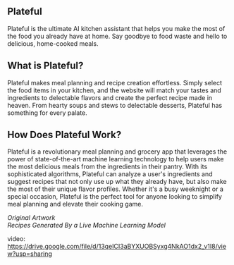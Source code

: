 ## Plateful

Plateful is the ultimate AI kitchen assistant that helps you make the most of the food you already have at home. Say goodbye to food waste and hello to delicious, home-cooked meals.

## What is Plateful?
Plateful makes meal planning and recipe creation effortless. Simply select the food items in your kitchen, and the website will match your tastes and ingredients to delectable flavors and create the perfect recipe made in heaven. From hearty soups and stews to delectable desserts, Plateful has something for every palate.

## How Does Plateful Work? 
Plateful is a revolutionary meal planning and grocery app that leverages the power of state-of-the-art machine learning technology to help users make the most delicious meals from the ingredients in their pantry. With its sophisticated algorithms, Plateful can analyze a user's ingredients and suggest recipes that not only use up what they already have, but also make the most of their unique flavor profiles. Whether it's a busy weeknight or a special occasion, Plateful is the perfect tool for anyone looking to simplify meal planning and elevate their cooking game.


*Original Artwork*<br/>
*Recipes Generated By a Live Machine Learning Model*


video: https://drive.google.com/file/d/13qeICI3aBYXUOBSyxg4NkAO1dx2_v1I8/view?usp=sharing
